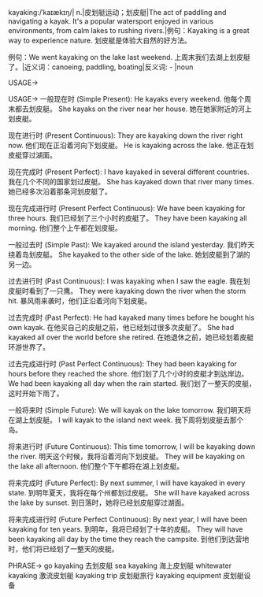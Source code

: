 kayaking:/ˈkaɪækɪŋ/| n.|皮划艇运动；划皮艇|The act of paddling and navigating a kayak.  It's a popular watersport enjoyed in various environments, from calm lakes to rushing rivers.|例句：Kayaking is a great way to experience nature. 划皮艇是体验大自然的好方法。

例句：We went kayaking on the lake last weekend. 上周末我们去湖上划皮艇了。|近义词：canoeing, paddling, boating|反义词: - |noun


USAGE->

USAGE->
一般现在时 (Simple Present):
He kayaks every weekend. 他每个周末都去划皮艇。
She kayaks on the river near her house.  她在她家附近的河上划皮艇。

现在进行时 (Present Continuous):
They are kayaking down the river right now. 他们现在正沿着河向下划皮艇。
He is kayaking across the lake. 他正在划皮艇穿过湖面。

现在完成时 (Present Perfect):
I have kayaked in several different countries. 我在几个不同的国家划过皮艇。
She has kayaked down that river many times. 她已经多次沿着那条河划皮艇了。

现在完成进行时 (Present Perfect Continuous):
We have been kayaking for three hours. 我们已经划了三个小时的皮艇了。
They have been kayaking all morning. 他们整个上午都在划皮艇。

一般过去时 (Simple Past):
We kayaked around the island yesterday. 我们昨天绕着岛划皮艇。
She kayaked to the other side of the lake. 她划皮艇到了湖的另一边。

过去进行时 (Past Continuous):
I was kayaking when I saw the eagle. 我在划皮艇时看到了一只鹰。
They were kayaking down the river when the storm hit.  暴风雨来袭时，他们正沿着河向下划皮艇。

过去完成时 (Past Perfect):
He had kayaked many times before he bought his own kayak. 在他买自己的皮艇之前，他已经划过很多次皮艇了。
She had kayaked all over the world before she retired.  在她退休之前，她已经划着皮艇环游世界了。

过去完成进行时 (Past Perfect Continuous):
They had been kayaking for hours before they reached the shore. 他们划了几个小时的皮艇才到达岸边。
We had been kayaking all day when the rain started.  我们划了一整天的皮艇，这时开始下雨了。

一般将来时 (Simple Future):
We will kayak on the lake tomorrow. 我们明天将在湖上划皮艇。
I will kayak to the island next week. 我下周将划皮艇去那个岛。

将来进行时 (Future Continuous):
This time tomorrow, I will be kayaking down the river. 明天这个时候，我将沿着河向下划皮艇。
They will be kayaking on the lake all afternoon. 他们整个下午都将在湖上划皮艇。

将来完成时 (Future Perfect):
By next summer, I will have kayaked in every state. 到明年夏天，我将在每个州都划过皮艇。
She will have kayaked across the lake by sunset. 到日落时，她将已经划皮艇穿过湖面。

将来完成进行时 (Future Perfect Continuous):
By next year, I will have been kayaking for ten years. 到明年，我将已经划了十年的皮艇。
They will have been kayaking all day by the time they reach the campsite. 到他们到达营地时，他们将已经划了一整天的皮艇。


PHRASE->
go kayaking 去划皮艇
sea kayaking 海上皮划艇
whitewater kayaking 激流皮划艇
kayaking trip 皮划艇旅行
kayaking equipment 皮划艇设备
